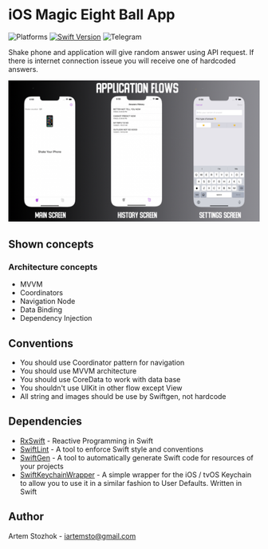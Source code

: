 # iOS Magic Eight Ball App


![Platforms](https://img.shields.io/badge/Platform-iOS-lightgrey.svg)
[![Swift Version](https://img.shields.io/badge/Swift-5-F16D39.svg?style=flat)](https://developer.apple.com/swift)
![Telegram](https://img.shields.io/badge/Telegram-@artemcore-blue.svg)

Shake phone and application will give random answer using API request. If there is internet connection isseue you will receive one of hardcoded answers.

![Image alt](https://github.com/Artemcor/8-Ball-Without-Actual-Ball/blob/b3c85675790ad048abde2d58cf814f0179b0acc9/Information%20picture%20for%20git%20hub.jpg)

## Shown concepts

### Architecture concepts

* MVVM
* Coordinators
* Navigation Node
* Data Binding
* Dependency Injection

## Conventions

- You should use Coordinator pattern for navigation 
- You should use MVVM architecture
- You should use CoreData to work with data base
- You shouldn't use UIKit in other flow except View 
- All string and images should be use by Swiftgen, not hardcode

## Dependencies

- [RxSwift](https://github.com/ReactiveX/RxSwift) - Reactive Programming in Swift 
- [SwiftLint](https://github.com/realm/SwiftLint) - A tool to enforce Swift style and conventions
- [SwiftGen](https://github.com/SwiftGen/SwiftGen) - A tool to automatically generate Swift code for resources of your projects
- [SwiftKeychainWrapper](https://github.com/jrendel/SwiftKeychainWrapper) - A simple wrapper for the iOS / tvOS Keychain to allow you to use it in a similar fashion to User Defaults. Written in Swift

## Author

Artem Stozhok - iartemsto@gmail.com


